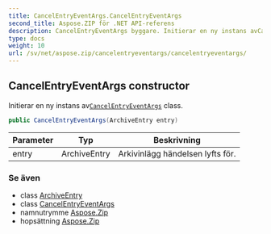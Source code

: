 ```yaml
---
title: CancelEntryEventArgs.CancelEntryEventArgs
second_title: Aspose.ZIP för .NET API-referens
description: CancelEntryEventArgs byggare. Initierar en ny instans avCancelEntryEventArgs class.
type: docs
weight: 10
url: /sv/net/aspose.zip/cancelentryeventargs/cancelentryeventargs/
---
```

## CancelEntryEventArgs constructor

Initierar en ny instans av[`CancelEntryEventArgs`](../) class.

```csharp
public CancelEntryEventArgs(ArchiveEntry entry)
```

| Parameter | Typ | Beskrivning |
| --- | --- | --- |
| entry | ArchiveEntry | Arkivinlägg händelsen lyfts för. |

### Se även

* class [ArchiveEntry](../../archiveentry/)
* class [CancelEntryEventArgs](../)
* namnutrymme [Aspose.Zip](../../cancelentryeventargs/)
* hopsättning [Aspose.Zip](../../../)


